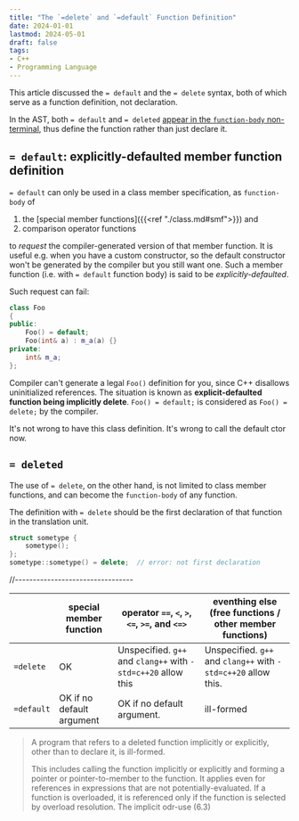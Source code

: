 ```yaml
---
title: "The `=delete` and `=default` Function Definition"
date: 2024-01-01
lastmod: 2024-05-01
draft: false
tags:
- C++
- Programming Language
---
```


This article discussed the `= default` and the `= delete` syntax, both of which serve as a function definition, not declaration.

<!--more-->

In the AST, both `= default` and `= deleted` [appear in the `function-body` non-terminal](https://eel.is/c++draft/dcl.fct.def#nt:function-body),
thus define the function rather than just declare it.

<!-- TODO: paste AST -->

## `= default`: explicitly-defaulted member function definition

`= default` can only be used in a class member specification, as `function-body` of
1. the [special member functions]({{<ref "./class.md#smf">}}) and
2. comparison operator functions

to *request* the compiler-generated version of that member function.
It is useful e.g. when you have a custom constructor, so the default constructor won't be generated by the compiler but you still want one.
Such a member function (i.e. with `= default` function body) is said to be *explicitly-defaulted*.

Such request can fail:

```c++
class Foo
{
public:
    Foo() = default;
    Foo(int& a) : m_a(a) {} 
private:
    int& m_a;
};
```

Compiler can't generate a legal `Foo()` definition for you, since C++ disallows uninitialized references.
The situation is known as **explicit-defaulted function being implicitly delete**.
`Foo() = default;` is considered as `Foo() = delete;` by the compiler.


It's not wrong to have this class definition. It's wrong to call the default ctor now.


## `= deleted`

The use of `= delete`, on the other hand, is not limited to class member functions, and can become the `function-body` of any function.

The definition with `= delete` should be the first declaration of that function in the translation unit.

```c++
struct sometype {
    sometype();
};
sometype::sometype() = delete;  // error: not first declaration
```

<!-- A function is said to have a *deleted definition*, if either
1. its `function-body` is `= deleted`; orgg
2. its `function-body` is `= default` and  -->

//---------------------------------

|            | special member function   | operator `==`, `<`, `>`, `<=`, `>=`, and `<=>`                | eventhing else (free functions / other member functions)       |
|------------|---------------------------|---------------------------------------------------------------|----------------------------------------------------------------|
| `=delete`  | OK                        | Unspecified. `g++` and `clang++` with `-std=c++20` allow this | Unspecified. `g++` and `clang++` with `-std=c++20` allow this. |
| `=default` | OK if no default argument | OK if no default argument.                                    | ill-formed                                                     |


> A program that refers to a deleted function implicitly or explicitly, other than to declare it, is ill-formed.
>
> This includes calling the function implicitly or explicitly and forming a pointer or pointer-to-member
to the function. It applies even for references in expressions that are not potentially-evaluated. If a function
is overloaded, it is referenced only if the function is selected by overload resolution. The implicit odr-use (6.3)
